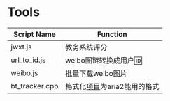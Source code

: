 # Tools



| Script Name    | Function                                                     |
| -------------- | ------------------------------------------------------------ |
| jwxt.js        | 教务系统评分                                                 |
| url_to_id.js   | weibo图链转换成用户🆔                                         |
| weibo.js       | 批量下载weibo图片                                            |
| bt_tracker.cpp | 格式化[项目](<https://github.com/ngosang/trackerslist>)为aria2能用的格式 |

